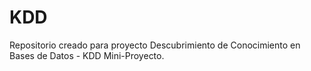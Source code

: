 # KDD
Repositorio creado para proyecto Descubrimiento de Conocimiento en Bases de Datos - KDD
Mini-Proyecto.
